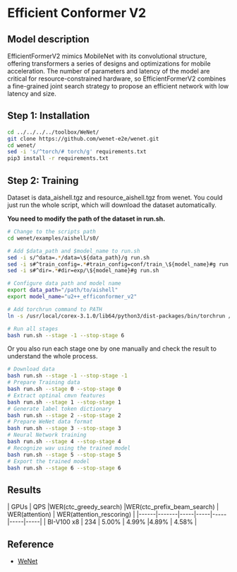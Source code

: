 # Efficient Conformer V2

## Model description
EfficientFormerV2 mimics MobileNet with its convolutional structure, 
offering transformers a series of designs and optimizations for mobile acceleration. 
The number of parameters and latency of the model are critical for resource-constrained hardware,
so EfficientFormerV2 combines a fine-grained joint search strategy to propose an efficient network with low latency and size.

## Step 1: Installation

```bash
cd ../../../../toolbox/WeNet/
git clone https://github.com/wenet-e2e/wenet.git
cd wenet/
sed -i 's/^torch/# torch/g' requirements.txt
pip3 install -r requirements.txt

```

## Step 2: Training

Dataset is data_aishell.tgz and resource_aishell.tgz from wenet.
You could just run the whole script, which will download the dataset automatically.

**You need to modify the path of the dataset in run.sh.**

```bash
# Change to the scripts path
cd wenet/examples/aishell/s0/

# Add $data_path and $model_name to run.sh
sed -i s/^data=.*/data=\${data_path}/g run.sh
sed -i s#^train_config=.*#train_config=conf/train_\${model_name}#g run.sh
sed -i s#^dir=.*#dir=exp/\${model_name}#g run.sh

# Configure data path and model name
export data_path="/path/to/aishell"
export model_name="u2++_efficonformer_v2"

# Add torchrun command to PATH
ln -s /usr/local/corex-3.1.0/lib64/python3/dist-packages/bin/torchrun /usr/local/bin/

# Run all stages
bash run.sh --stage -1 --stop-stage 6
```

Or you also run each stage one by one manually and check the result to understand the whole process.  

```bash
# Download data
bash run.sh --stage -1 --stop-stage -1
# Prepare Training data
bash run.sh --stage 0 --stop-stage 0
# Extract optinal cmvn features
bash run.sh --stage 1 --stop-stage 1
# Generate label token dictionary
bash run.sh --stage 2 --stop-stage 2
# Prepare WeNet data format
bash run.sh --stage 3 --stop-stage 3
# Neural Network training
bash run.sh --stage 4 --stop-stage 4
# Recognize wav using the trained model
bash run.sh --stage 5 --stop-stage 5
# Export the trained model
bash run.sh --stage 6 --stop-stage 6
```

## Results
| GPUs |  QPS |WER(ctc_greedy_search) |WER(ctc_prefix_beam_search) | WER(attention) | WER(attention_rescoring) | 
|------|-------|-----|-----|-----|-----|-----|
| BI-V100 x8 |  234 | 5.00% | 4.99% |4.89% | 4.58% | 


## Reference
- [WeNet](https://github.com/wenet-e2e/wenet)
